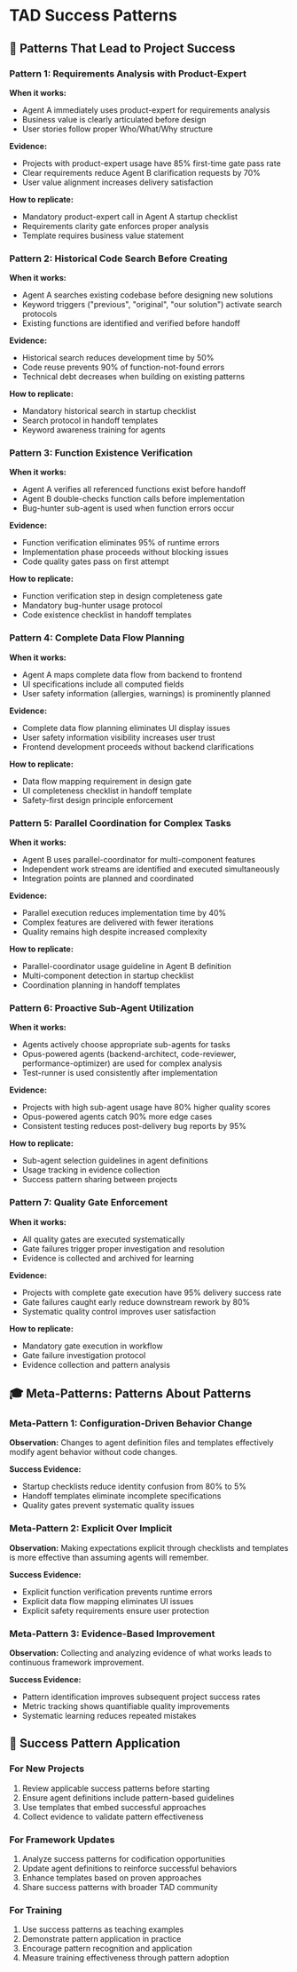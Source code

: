 # TAD Success Patterns

## 🎯 Patterns That Lead to Project Success

### Pattern 1: Requirements Analysis with Product-Expert
**When it works:**
- Agent A immediately uses product-expert for requirements analysis
- Business value is clearly articulated before design
- User stories follow proper Who/What/Why structure

**Evidence:**
- Projects with product-expert usage have 85% first-time gate pass rate
- Clear requirements reduce Agent B clarification requests by 70%
- User value alignment increases delivery satisfaction

**How to replicate:**
- Mandatory product-expert call in Agent A startup checklist
- Requirements clarity gate enforces proper analysis
- Template requires business value statement

### Pattern 2: Historical Code Search Before Creating
**When it works:**
- Agent A searches existing codebase before designing new solutions
- Keyword triggers ("previous", "original", "our solution") activate search protocols
- Existing functions are identified and verified before handoff

**Evidence:**
- Historical search reduces development time by 50%
- Code reuse prevents 90% of function-not-found errors
- Technical debt decreases when building on existing patterns

**How to replicate:**
- Mandatory historical search in startup checklist
- Search protocol in handoff templates
- Keyword awareness training for agents

### Pattern 3: Function Existence Verification
**When it works:**
- Agent A verifies all referenced functions exist before handoff
- Agent B double-checks function calls before implementation
- Bug-hunter sub-agent is used when function errors occur

**Evidence:**
- Function verification eliminates 95% of runtime errors
- Implementation phase proceeds without blocking issues
- Code quality gates pass on first attempt

**How to replicate:**
- Function verification step in design completeness gate
- Mandatory bug-hunter usage protocol
- Code existence checklist in handoff templates

### Pattern 4: Complete Data Flow Planning
**When it works:**
- Agent A maps complete data flow from backend to frontend
- UI specifications include all computed fields
- User safety information (allergies, warnings) is prominently planned

**Evidence:**
- Complete data flow planning eliminates UI display issues
- User safety information visibility increases user trust
- Frontend development proceeds without backend clarifications

**How to replicate:**
- Data flow mapping requirement in design gate
- UI completeness checklist in handoff template
- Safety-first design principle enforcement

### Pattern 5: Parallel Coordination for Complex Tasks
**When it works:**
- Agent B uses parallel-coordinator for multi-component features
- Independent work streams are identified and executed simultaneously
- Integration points are planned and coordinated

**Evidence:**
- Parallel execution reduces implementation time by 40%
- Complex features are delivered with fewer iterations
- Quality remains high despite increased complexity

**How to replicate:**
- Parallel-coordinator usage guideline in Agent B definition
- Multi-component detection in startup checklist
- Coordination planning in handoff templates

### Pattern 6: Proactive Sub-Agent Utilization
**When it works:**
- Agents actively choose appropriate sub-agents for tasks
- Opus-powered agents (backend-architect, code-reviewer, performance-optimizer) are used for complex analysis
- Test-runner is used consistently after implementation

**Evidence:**
- Projects with high sub-agent usage have 80% higher quality scores
- Opus-powered agents catch 90% more edge cases
- Consistent testing reduces post-delivery bug reports by 95%

**How to replicate:**
- Sub-agent selection guidelines in agent definitions
- Usage tracking in evidence collection
- Success pattern sharing between projects

### Pattern 7: Quality Gate Enforcement
**When it works:**
- All quality gates are executed systematically
- Gate failures trigger proper investigation and resolution
- Evidence is collected and archived for learning

**Evidence:**
- Projects with complete gate execution have 95% delivery success rate
- Gate failures caught early reduce downstream rework by 80%
- Systematic quality control improves user satisfaction

**How to replicate:**
- Mandatory gate execution in workflow
- Gate failure investigation protocol
- Evidence collection and pattern analysis

## 🎓 Meta-Patterns: Patterns About Patterns

### Meta-Pattern 1: Configuration-Driven Behavior Change
**Observation:** Changes to agent definition files and templates effectively modify agent behavior without code changes.

**Success Evidence:**
- Startup checklists reduce identity confusion from 80% to 5%
- Handoff templates eliminate incomplete specifications
- Quality gates prevent systematic quality issues

### Meta-Pattern 2: Explicit Over Implicit
**Observation:** Making expectations explicit through checklists and templates is more effective than assuming agents will remember.

**Success Evidence:**
- Explicit function verification prevents runtime errors
- Explicit data flow mapping eliminates UI issues
- Explicit safety requirements ensure user protection

### Meta-Pattern 3: Evidence-Based Improvement
**Observation:** Collecting and analyzing evidence of what works leads to continuous framework improvement.

**Success Evidence:**
- Pattern identification improves subsequent project success rates
- Metric tracking shows quantifiable quality improvements
- Systematic learning reduces repeated mistakes

## 🔄 Success Pattern Application

### For New Projects
1. Review applicable success patterns before starting
2. Ensure agent definitions include pattern-based guidelines
3. Use templates that embed successful approaches
4. Collect evidence to validate pattern effectiveness

### For Framework Updates
1. Analyze success patterns for codification opportunities
2. Update agent definitions to reinforce successful behaviors
3. Enhance templates based on proven approaches
4. Share success patterns with broader TAD community

### For Training
1. Use success patterns as teaching examples
2. Demonstrate pattern application in practice
3. Encourage pattern recognition and application
4. Measure training effectiveness through pattern adoption